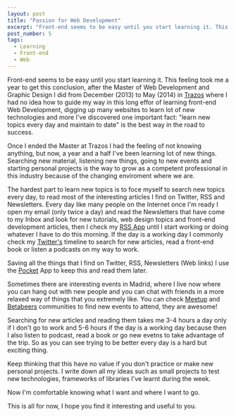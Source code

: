 ```yaml
---
layout: post
title: "Passion for Web Development"
excerpt: "Front-end seems to be easy until you start learning it. This feeling took me a year to get this conclusion."
post_number: 5
tags:
  - Learning
  - Front-end
  - Web
---
```


Front-end seems to be easy until you start learning it. This feeling took me a year to get this conclusion, after the Master of Web Development and Graphic Design I did from December (2013) to May (2014) in [Trazos](/2016/02/28/my-interest-in-web-development/) where I had no idea how to guide my way in this long effor of learning front-end Web Development, digging up many websites to learn lot of new technologies and more I've discovered one important fact: "learn new topics every day and maintain to date" is the best way in the road to success.

Once I ended the Master at Trazos I had the feeling of not knowing anything, but now, a year and a half I've been learning lot of new things. Searching new material, listening new things, going to new events and starting personal projects is the way to grow as a competent professional in this industry because of the changing enviroment where we are.

The hardest part to learn new topics is to foce myself to search new topics every day, to read most of the interesting articles I find on Twitter, RSS and Newsletters. Every day like many people on the Internet once I'm ready I open my email (only twice a day) and read the Newsletters that have come to my Inbox and look for new tutorials, web design topics and front-end development articles, then I check my <a href="http://feedly.com/" target="_blank">RSS App</a> until I start working or doing whatever I have to do this morning. If the day is a working day I commonly check my <a href="{{ site.twitter }}/lists/web-development" target="_blank">Twitter's</a> timeline to search for new articles, read a front-end book or listen a podcasts on my way to work.

Saving all the things that I find on Twitter, RSS, Newsletters (Web links) I use the <a href="https://getpocket.com" target="_blank">Pocket</a> App to keep this and read them later.

Sometimes there are interesting events in Madrid, where I live now where you can hang out with new people and you can chat with friends in a more relaxed way of things that you extremely like. You can check <a href="http://www.meetup.com/" target="_blank">Meetup</a> and <a href="https://betabeers.com/" target="_blank">Betabeers</a> communities to find new events to attend, they are awesome!

Searching for new articles and reading them takes me 3-4 hours a day only if I don't go to work and 5-6 hours if the day is a working day because then I also listen to podcast, read a book or go new evetns to take advantage of the trip. So as you can see trying to be better every day is a hard but exciting thing.

Keep thinking that this have no value if you don't practice or make new personal projects. I write down all my ideas such as small projects to test new technologies, frameworks of libraries I've learnt during the week.

Now I'm comfortable knowing what I want and where I want to go.

This is all for now, I hope you find it interesting and useful to you.
